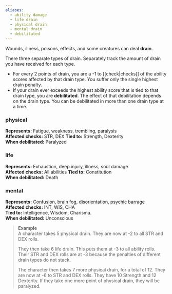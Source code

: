 ```yaml
---
aliases:
  - ability damage
  - life drain
  - physical drain
  - mental drain
  - debilitated
---
```

Wounds, illness, poisons, effects, and some creatures can deal **drain**.

There three separate types of drain. Separately track the amount of drain you have received for each type. 

* For every 2 points of drain, you are a -1 to [[check|checks]] of the ability scores affected by that drain type.  You suffer only the single highest drain penalty.
* If your drain ever exceeds the highest ability score that is tied to that drain type, you are **debilitated**.  The effect of that debilitation depends on the drain type.  You can be debilitated in more than one drain type at a time.

### physical

**Represents:** Fatigue, weakness, trembling, paralysis  
**Affected checks:** STR, DEX
**Tied to:** Strength, Dexterity  
**When debilitated:** Paralyzed  

### life

**Represents:** Exhaustion, deep injury, illness, soul damage  
**Affected checks:** All abilities 
**Tied to:** Constitution  
**When debilitated:** Death  

### mental

**Represents:** Confusion, brain fog, disorientation, psychic barrage  
**Affected checks:** INT, WIS, CHA  
**Tied to:** Intelligence, Wisdom, Charisma.  
**When debilitated:** Unconscious  


> **Example**  
> A character takes 5 physical drain. They are now at -2 to all STR and DEX rolls. 
> 
> They then take 6 life drain. This puts them at -3 to all ability rolls. Their STR and DEX rolls are at -3 because the penalties of different drain types do not stack. 
> 
> The character then takes 7 more physical drain, for a total of 12.  They are now at -6 to STR and DEX rolls. They have 10 Strength and 12 Dexterity.  If they take one more point of physical drain, they will be paralyzed.

